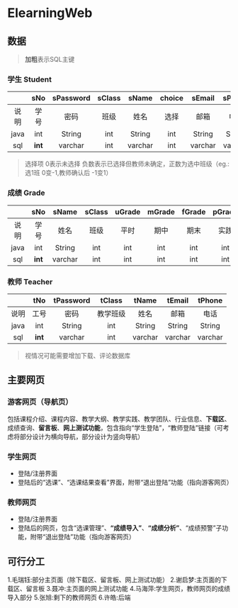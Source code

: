 # ElearningWeb

## 数据
>**加粗**表示SQL主键
### 学生 Student
|       | sNo | sPassword | sClass | sName | choice | sEmail|sPhone 
|:-----:|:---:|:---------:|:------:|:-----:|:------:|:-----:|:-----:
|说明    |学号 | 密码      |班级    |姓名    |选择    |邮箱   |电话    
|java   | int |  String   |int     |String |int     |String |String 
|sql    |**int**| varchar |int     |varchar|int     |varchar|varchar
> 选择项 0表示未选择 负数表示已选择但教师未确定，正数为选中班级（eg.:选1班 0变-1,教师确认后 -1变1）

### 成绩 Grade
|       | sNo | sName | sClass |uGrade|mGrade|fGrade|pGrade|overGrade|
|:-----:|:---:|:-----:|:------:|:-----:|:-----:|:----:|:-----:|:--------:|
|说明    |学号 |姓名   |班级     |平时   |期中   |期末  |实践    | 总成绩    |
|java   | int |String |int     |int    |int    |int   |int    |int       |
|sql    |**int**|varchar|int   |int    |int    |int   |int    |int       |

### 教师 Teacher
|       | tNo | tPassword | tClass | tName | tEmail |tPhone |
|:-----:|:---:|:---------:|:------:|:-----:|:------:|:-----:|
|说明    |工号 |  密码     |教学班级 |姓名    |邮箱    |电话   |
|java   | int |  String   | int    |String | String |String |
|sql    |**int**| varchar | int    |varchar| varchar|varchar|

> 视情况可能需要增加下载、评论数据库

## 主要网页
### 游客网页（导航页）
  包括课程介绍、课程内容、教学大纲、教学实践、教学团队、行业信息、**下载区**、成绩查询、**留言板**、**网上测试功能**，包含指向“学生登陆”，“教师登陆”链接（可考虑将部分设计为横向导航，部分设计为竖向导航）

### 学生网页
+ 登陆/注册界面
+ 登陆后的“选课”、“选课结果查看”界面，附带“退出登陆”功能（指向游客网页）

### 教师网页
+ 登陆/注册界面
+ 登陆后的网页，包含“选课管理”、**“成绩导入”**、**“成绩分析”**、“成绩预警”子功能，附带“退出登陆”功能（指向游客网页）

## 可行分工
1.毛瑞钰:部分主页面（除下载区、留言板、网上测试功能）
2.谢启梦:主页面的下载区、留言板
3.聂冲:主页面的网上测试功能
4.马海萍:学生网页，教师网页的成绩导入部分
5.张旭:剩下的教师网页
6.许皓:后端

